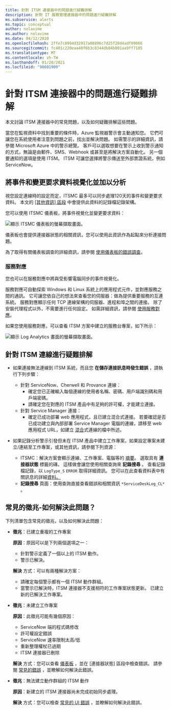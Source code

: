```yaml
---
title: 針對 ITSM 連接器中的問題進行疑難排解
description: 針對 IT 服務管理連接器中的問題進行疑難排解
ms.subservice: alerts
ms.topic: conceptual
author: nolavime
ms.author: nolavime
ms.date: 04/12/2020
ms.openlocfilehash: 2ffe7c8994d32917a08896c7d25f20d4adf09066
ms.sourcegitcommit: fc401c220eaa40f6b3c8344db84b801aa9ff7185
ms.translationtype: MT
ms.contentlocale: zh-TW
ms.lasthandoff: 01/20/2021
ms.locfileid: "98601900"
---
```

# <a name="troubleshooting-problems-in-itsm-connector"></a>針對 ITSM 連接器中的問題進行疑難排解

本文討論 ITSM 連接器中的常見問題，以及如何疑難排解這些問題。

當您在監視資料中找到重要的條件時，Azure 監視器警示會主動通知您。 它們可讓您在系統使用者注意到問題之前，找出並解決問題。 如需警示的詳細資訊，請參閱 Microsoft Azure 中的警示總覽。
客戶可以選取想要在警示上收到警示通知的方式，無論是由郵件、SMS、Webhook 或甚至是將解決方案自動化。 另一個要通知的選項是使用 ITSM。
ITSM 可讓您選擇將警示傳送至外部票證系統，例如 ServiceNow。

## <a name="visualize-and-analyze-the-incident-and-change-request-data"></a>將事件和變更要求資料視覺化並加以分析

視您設定連線時的設定而定，ITSMC 最多可以同步處理120天的事件和變更要求資料。 本文的 [ [其他資訊] 區段](./itsmc-synced-data.md) 中會提供此資料的記錄檔記錄架構。

您可以使用 ITSMC 儀表板，將事件視覺化並變更要求資料：

![顯示 ITSMC 儀表板的螢幕擷取畫面。](media/itsmc-overview/itsmc-overview-sample-log-analytics.png)

儀表板也會提供連接器狀態的相關資訊，您可以使用此資訊作為起點來分析連接問題。

為了取得有關儀表板調查的詳細資訊，請參閱 [使用儀表板的錯誤調查](./itsmc-dashboard.md)。

### <a name="service-map"></a>服務對應

您也可以在服務對應中將與受影響電腦同步的事件視覺化。

服務對應可自動探索 Windows 和 Linux 系統上的應用程式元件，並對應服務之間的通訊。 它可讓您依自己的想法來查看您的伺服器：做為提供重要服務的互連系統。 服務對應顯示任何 TCP 連線架構的伺服器、進程和埠之間的連接。 除了安裝代理程式以外，不需要進行任何設定。 如需詳細資訊，請參閱 [使用服務對應](../insights/service-map.md)。

如果您使用服務對應，可以查看 ITSM 方案中建立的服務台專案，如下所示：

![顯示 Log Analytics 畫面的螢幕擷取畫面。](media/itsmc-overview/itsmc-overview-integrated-solutions.png)

## <a name="troubleshoot-itsm-connections"></a>針對 ITSM 連線進行疑難排解

- 如果連接無法連線到 ITSM 系統，而且您 **在儲存連接訊息時發生錯誤** ，請執行下列步驟：
   - 針對 ServiceNow、Cherwell 和 Provance 連線：  
     - 確定您已正確輸入每個連線的使用者名稱、密碼、用戶端識別碼和用戶端密碼。  
     - 請確定您在對應的 ITSM 產品中有足夠的許可權，才能建立連接。  
   - 針對 Service Manager 連接：  
     - 確定已成功部署 web 應用程式，且已建立混合式連接。 若要確認是否已成功建立與內部部署 Service Manager 電腦的連線，請移至 web 應用程式 URL，如建立 [混合](./itsmc-connections-scsm.md#configure-the-hybrid-connection)式連線的檔中所述。  

- 如果記錄分析警示引發但未在 ITSM 產品中建立工作專案，如果設定專案未建立/連結至工作專案，或其他資訊，請參閱下列資源：
   -  ITSMC：解決方案會顯示連線、工作專案、電腦等的 [摘要](itsmc-dashboard.md)。 選取具有 **連接器狀態** 標籤的磚。 這樣做會讓您使用相關查詢來 **記錄搜尋** 。 查看記錄檔記錄，以 `LogType_S` `ERROR` 取得詳細資訊。
   您可以在此查看資料表中有關訊息的詳細[資料。](itsmc-dashboard-errors.md)
   - **記錄搜尋** 頁面：使用查詢直接查看錯誤和相關資訊 `*ServiceDeskLog_CL*` 。

## <a name="common-symptoms---how-it-should-be-resolved"></a>常見的徵兆-如何解決此問題？

下列清單包含常見的徵兆，以及如何解決此問題：

* **徵兆**：已建立重複的工作專案

    **原因**：原因可以是下列兩個選項之一：
    * 針對警示定義了一個以上的 ITSM 動作。
    * 警示已解決。

    **解決** 方式：可以有兩種解決方案：
    * 請確定每個警示都有一個 ITSM 動作群組。
    * 當警示已解決時，ITSM 連接器不支援相符的工作專案狀態更新。 已建立新的已解決工作專案。
* **徵兆**：未建立工作專案

    **原因**：此徵兆可能有幾個原因：
    * ServiceNow 端的程式碼修改
    * 許可權設定錯誤
    * ServiceNow 速率限制太高/低
    * 重新整理權杖已過期
    * ITSM 連接器已刪除

    **解決** 方式：您可以查看 [儀表板](itsmc-dashboard.md) ，並在 [連接器狀態] 區段中檢查錯誤。 請參閱 [常見的錯誤](itsmc-dashboard-errors.md) ，並瞭解如何解決此錯誤。

* **徵兆**：無法建立動作群組的 ITSM 動作

    **原因**：新建立的 ITSM 連接器尚未完成初始同步處理。

    **解決** 方式：您可以檢查 [常見的 UI 錯誤](itsmc-dashboard-errors.md#ui-common-errors) ，並瞭解如何解決此錯誤。